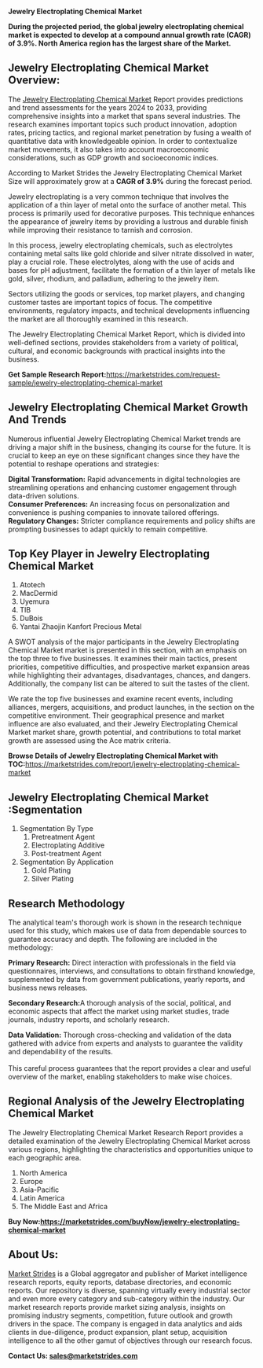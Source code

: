 <p><strong>Jewelry Electroplating Chemical Market</strong></p>
<p><strong>During the projected period, the global jewelry electroplating chemical market is expected to develop at a compound annual growth rate (CAGR) of 3.9%. North America region has the largest share of the Market.</strong></p>
<h2>Jewelry Electroplating Chemical Market Overview:</h2>
<p>The <a href="https://marketstrides.com/report/jewelry-electroplating-chemical-market">Jewelry Electroplating Chemical Market</a> Report provides predictions and trend assessments for the years 2024 to 2033, providing comprehensive insights into a market that spans several industries. The research examines important topics such product innovation, adoption rates, pricing tactics, and regional market penetration by fusing a wealth of quantitative data with knowledgeable opinion. In order to contextualize market movements, it also takes into account macroeconomic considerations, such as GDP growth and socioeconomic indices.</p>
<p>According to Market Strides the Jewelry Electroplating Chemical Market Size will approximately grow at a <strong>CAGR of 3.9%</strong> during the forecast period.</p>
<p>Jewelry electroplating is a very common technique that involves the application of a thin layer of metal onto the surface of another metal. This process is primarily used for decorative purposes. This technique enhances the appearance of jewelry items by providing a lustrous and durable finish while improving their resistance to tarnish and corrosion.</p>
<p>In this process, jewelry electroplating chemicals, such as electrolytes containing metal salts like gold chloride and silver nitrate dissolved in water, play a crucial role. These electrolytes, along with the use of acids and bases for pH adjustment, facilitate the formation of a thin layer of metals like gold, silver, rhodium, and palladium, adhering to the jewelry item.</p>
<p>Sectors utilizing the goods or services, top market players, and changing customer tastes are important topics of focus. The competitive environments, regulatory impacts, and technical developments influencing the market are all thoroughly examined in this research.</p>
<p>The Jewelry Electroplating Chemical Market Report, which is divided into well-defined sections, provides stakeholders from a variety of political, cultural, and economic backgrounds with practical insights into the business.</p>
<p><strong>Get Sample Research Report:</strong><a href="https://marketstrides.com/request-sample/jewelry-electroplating-chemical-market">https://marketstrides.com/request-sample/jewelry-electroplating-chemical-market</a></p>
<h2>Jewelry Electroplating Chemical Market Growth And Trends</h2>
<p>Numerous influential Jewelry Electroplating Chemical Market trends are driving a major shift in the business, changing its course for the future. It is crucial to keep an eye on these significant changes since they have the potential to reshape operations and strategies:</p>
<p><strong>Digital Transformation:</strong> Rapid advancements in digital technologies are streamlining operations and enhancing customer engagement through data-driven solutions.<br /><strong>Consumer Preferences:</strong> An increasing focus on personalization and convenience is pushing companies to innovate tailored offerings.<br /><strong>Regulatory Changes:</strong> Stricter compliance requirements and policy shifts are prompting businesses to adapt quickly to remain competitive.</p>
<h2>Top Key Player in Jewelry Electroplating Chemical Market</h2>
<ol>
<li>Atotech</li>
<li>MacDermid</li>
<li>Uyemura</li>
<li>TIB</li>
<li>DuBois</li>
<li>Yantai Zhaojin Kanfort Precious Metal</li>
</ol>
<p>A SWOT analysis of the major participants in the Jewelry Electroplating Chemical Market market is presented in this section, with an emphasis on the top three to five businesses. It examines their main tactics, present priorities, competitive difficulties, and prospective market expansion areas while highlighting their advantages, disadvantages, chances, and dangers. Additionally, the company list can be altered to suit the tastes of the client.</p>
<p>We rate the top five businesses and examine recent events, including alliances, mergers, acquisitions, and product launches, in the section on the competitive environment. Their geographical presence and market influence are also evaluated, and their Jewelry Electroplating Chemical Market market share, growth potential, and contributions to total market growth are assessed using the Ace matrix criteria.</p>
<p><strong>Browse Details of Jewelry Electroplating Chemical Market with TOC:</strong><a href="https://marketstrides.com/report/jewelry-electroplating-chemical-market">https://marketstrides.com/report/jewelry-electroplating-chemical-market</a></p>
<h2>Jewelry Electroplating Chemical Market :Segmentation</h2>
<ol>
<li>Segmentation By Type
<ol>
<li>Pretreatment Agent</li>
<li>Electroplating Additive</li>
<li>Post-treatment Agent</li>
</ol>
</li>
<li>Segmentation By Application
<ol>
<li>Gold Plating</li>
<li>Silver Plating</li>
</ol>
</li>
</ol>
<h2>Research Methodology</h2>
<p>The analytical team's thorough work is shown in the research technique used for this study, which makes use of data from dependable sources to guarantee accuracy and depth. The following are included in the methodology:</p>
<p><strong>Primary Research:</strong> Direct interaction with professionals in the field via questionnaires, interviews, and consultations to obtain firsthand knowledge, supplemented by data from government publications, yearly reports, and business news releases.</p>
<p><strong>Secondary Research:</strong>A&nbsp;thorough analysis of the social, political, and economic aspects that affect the market using market studies, trade journals, industry reports, and scholarly research.</p>
<p><strong>Data Validation:</strong>&nbsp;Thorough cross-checking and validation of the data gathered with advice from experts and analysts to guarantee the validity and dependability of the results. <br /><br />This careful process guarantees that the report provides a clear and useful overview of the market, enabling stakeholders to make wise choices.</p>
<h2>Regional Analysis of the Jewelry Electroplating Chemical Market</h2>
<p>The Jewelry Electroplating Chemical Market Research Report provides a detailed examination of the Jewelry Electroplating Chemical Market across various regions, highlighting the characteristics and opportunities unique to each geographic area.</p>
<ol>
<li>North America</li>
<li>Europe</li>
<li>Asia-Pacific</li>
<li>Latin America</li>
<li>The Middle East and Africa</li>
</ol>
<p><strong>Buy Now:<a href="https://marketstrides.com/buyNow/jewelry-electroplating-chemical-market?price=single_price">https://marketstrides.com/buyNow/jewelry-electroplating-chemical-market</a></strong></p>
<h2>About Us:</h2>
<p><a href="https://marketstrides.com/">Market Strides</a> is a Global aggregator and publisher of Market intelligence research reports, equity reports, database directories, and economic reports. Our repository is diverse, spanning virtually every industrial sector and even more every category and sub-category within the industry. Our market research reports provide market sizing analysis, insights on promising industry segments, competition, future outlook and growth drivers in the space. The company is engaged in data analytics and aids clients in due-diligence, product expansion, plant setup, acquisition intelligence to all the other gamut of objectives through our research focus.</p>
<p><strong>Contact Us: <a href="mailto:sales@marketstrides.com">sales@marketstrides.com</a></strong></p>
